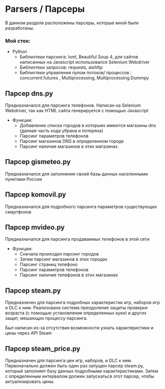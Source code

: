 # Parsers / Парсеры
В данном разделе расположены парсеры, которые мной были разработаны.

### Мой стек:
+ Python
  + Библиотеки парсинга: lxml, Beautiful Soup 4, для сайтов написанных на Javascript использовался Selenium Webdriver
  + Библиотеки запросов: requests, aiohttp
  + Библиотеки управления пулом потоков/ процессов : concurrent.futures , Multiprocessing, Multiprocessing.Dummpy
  
## Парсер dns.py
Предназначался для парсинга телефонов.
Написан на Selenium Webdriver, так как HTML сайта генерируется с помощью Javascript
+ Функции:
  + Добавление списка городов в которыех имеются магазины dns (данная часть кода убрана и потеряна)
  + Парсинг параметров телефонов
  + Парсинг магазинов DNS в определенном городе
  + Парсинг наличие магазинов в этих магазинах.

## Парсер gismeteo.py
Предназначался для заполнения своей базы данных населенными пунктами России

## Парсер komovil.py
Предназначался для подробного парсинга параметров существующих смартфонов

## Парсер mvideo.py
Предназначался для парсинга продаваемых телефонов в этой сети
+ Функции:
  + Сначала проиходил парсинг городов
  + Затем парсинг магазинов в этих городах
  + Парсинг страниц телефоно
  + Парсинг параметров телефонов
  + Парсинг наличие телефонов в этих магазинах
  
## Парсер steam.py
Предназначен для парсинга подробных характеристик игр, наборов игр и DLC к ним.
Реализована система преодоление защиты проверки возраста (с помощью установления определенных куки) и других защит, мешающих процессу парсинга.

Был написан из-за отсутствия возможности узнать характеристики и цены через API Steam

## Парсер steam_price.py
Предназначен для парсинга цен игр, наборов, и DLC к ним.  Первоначально должен быть один раз запущен парсер steam.py, который заполняет базу данных подробными характеристиками.
Затем с определенным интервалом должен запускаться этот парсер, чтобы актуализировать цены.
